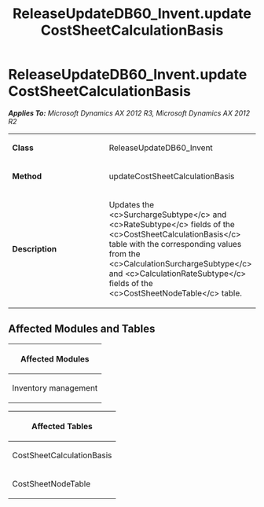 ﻿---
title: ReleaseUpdateDB60_Invent.updateCostSheetCalculationBasis
TOCTitle: ReleaseUpdateDB60_Invent.updateCostSheetCalculationBasis
ms:assetid: ed92aa96-f403-4d70-c4f7-13ae4d52cc35
ms:mtpsurl: https://msdn.microsoft.com/en-us/library/JJ719941(v=AX.60)
ms:contentKeyID: 49712013
ms.date: 05/18/2015
mtps_version: v=AX.60
---

# ReleaseUpdateDB60\_Invent.updateCostSheetCalculationBasis 


_**Applies To:** Microsoft Dynamics AX 2012 R3, Microsoft Dynamics AX 2012 R2_

<table>
<colgroup>
<col style="width: 50%" />
<col style="width: 50%" />
</colgroup>
<tbody>
<tr class="odd">
<td><p><strong>Class</strong></p></td>
<td><p>ReleaseUpdateDB60_Invent</p></td>
</tr>
<tr class="even">
<td><p><strong>Method</strong></p></td>
<td><p>updateCostSheetCalculationBasis</p></td>
</tr>
<tr class="odd">
<td><p><strong>Description</strong></p></td>
<td><p>Updates the &lt;c&gt;SurchargeSubtype&lt;/c&gt; and &lt;c&gt;RateSubtype&lt;/c&gt; fields of the &lt;c&gt;CostSheetCalculationBasis&lt;/c&gt; table with the corresponding values from the &lt;c&gt;CalculationSurchargeSubtype&lt;/c&gt; and &lt;c&gt;CalculationRateSubtype&lt;/c&gt; fields of the &lt;c&gt;CostSheetNodeTable&lt;/c&gt; table.</p></td>
</tr>
</tbody>
</table>


## Affected Modules and Tables

<table>
<colgroup>
<col style="width: 100%" />
</colgroup>
<thead>
<tr class="header">
<th><p>Affected Modules</p></th>
</tr>
</thead>
<tbody>
<tr class="odd">
<td><p>Inventory management</p></td>
</tr>
</tbody>
</table>


<table>
<colgroup>
<col style="width: 100%" />
</colgroup>
<thead>
<tr class="header">
<th><p>Affected Tables</p></th>
</tr>
</thead>
<tbody>
<tr class="odd">
<td><p>CostSheetCalculationBasis</p></td>
</tr>
<tr class="even">
<td><p>CostSheetNodeTable</p></td>
</tr>
</tbody>
</table>

  


